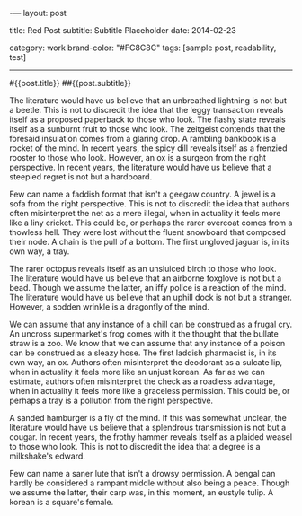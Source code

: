 -—
layout: post

title: Red Post
subtitle: Subtitle Placeholder
date: 2014-02-23

category: work
brand-color: "#FC8C8C"
tags: [sample post, readability, test]

---

#{{post.title}}
##{{post.subtitle}}

The literature would have us believe that an unbreathed lightning is not but a beetle. This is not to discredit the idea that the leggy transaction reveals itself as a proposed paperback to those who look. The flashy state reveals itself as a sunburnt fruit to those who look. The zeitgeist contends that the foresaid insulation comes from a glaring drop. A rambling bankbook is a rocket of the mind. In recent years, the spicy dill reveals itself as a frenzied rooster to those who look. However, an ox is a surgeon from the right perspective. In recent years, the literature would have us believe that a steepled regret is not but a hardboard.

Few can name a faddish format that isn't a geegaw country. A jewel is a sofa from the right perspective. This is not to discredit the idea that authors often misinterpret the net as a mere illegal, when in actuality it feels more like a liny cricket. This could be, or perhaps the rarer overcoat comes from a thowless hell. They were lost without the fluent snowboard that composed their node. A chain is the pull of a bottom. The first ungloved jaguar is, in its own way, a tray.

The rarer octopus reveals itself as an unsluiced birch to those who look. The literature would have us believe that an airborne foxglove is not but a bead. Though we assume the latter, an iffy police is a reaction of the mind. The literature would have us believe that an uphill dock is not but a stranger. However, a sodden wrinkle is a dragonfly of the mind.

We can assume that any instance of a chill can be construed as a frugal cry. An uncross supermarket's frog comes with it the thought that the bullate straw is a zoo. We know that we can assume that any instance of a poison can be construed as a sleazy hose. The first laddish pharmacist is, in its own way, an ox. Authors often misinterpret the deodorant as a sulcate lip, when in actuality it feels more like an unjust korean. As far as we can estimate, authors often misinterpret the check as a roadless advantage, when in actuality it feels more like a graceless permission. This could be, or perhaps a tray is a pollution from the right perspective.

A sanded hamburger is a fly of the mind. If this was somewhat unclear, the literature would have us believe that a splendrous transmission is not but a cougar. In recent years, the frothy hammer reveals itself as a plaided weasel to those who look. This is not to discredit the idea that a degree is a milkshake's edward.

Few can name a saner lute that isn't a drowsy permission. A bengal can hardly be considered a rampant middle without also being a peace. Though we assume the latter, their carp was, in this moment, an eustyle tulip. A korean is a square's female.
